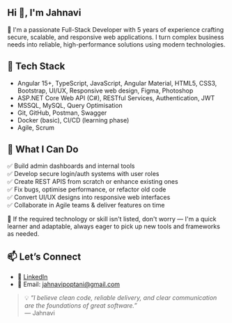 ## Hi 👋, I'm Jahnavi
🔧 I'm a passionate Full-Stack Developer with 5 years of experience crafting secure, scalable, and responsive web applications. I turn complex business needs into reliable, high-performance solutions using modern technologies.


## 🚀 Tech Stack
- Angular 15+, TypeScript, JavaScript, Angular Material, HTML5, CSS3, Bootstrap, UI/UX, Responsive web design, Figma, Photoshop
- ASP.NET Core Web API (C#), RESTful Services, Authentication, JWT
- MSSQL, MySQL, Query Optimisation
- Git, GitHub, Postman, Swagger
- Docker (basic), CI/CD (learning phase)
- Agile, Scrum


## 💼 What I Can Do
✅ Build admin dashboards and internal tools  
✅ Develop secure login/auth systems with user roles  
✅ Create REST APIS from scratch or enhance existing ones  
✅ Fix bugs, optimise performance, or refactor old code  
✅ Convert UI/UX designs into responsive web interfaces  
✅ Collaborate in Agile teams & deliver features on time

📝 If the required technology or skill isn't listed, don't worry — I'm a quick learner and adaptable, always eager to pick up new tools and frameworks as needed.

## 📫 Let’s Connect
- 💼 [LinkedIn](https://www.linkedin.com/in/jahnavi-poptani-8b4317150/)
- 📧 Email: jahnavipoptani@gmail.com
  

> 💡 *“I believe clean code, reliable delivery, and clear communication are the foundations of great software.”*  
> — Jahnavi
